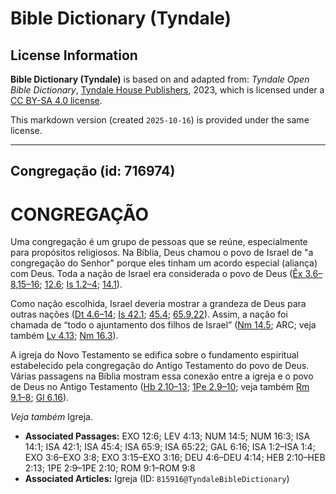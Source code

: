 # Bible Dictionary (Tyndale)

## License Information

**Bible Dictionary (Tyndale)** is based on and adapted from: _Tyndale Open Bible Dictionary_, [Tyndale House Publishers](https://tyndaleopenresources.com/), 2023, which is licensed under a [CC BY-SA 4.0 license](https://creativecommons.org/licenses/by-sa/4.0/legalcode.en).

This markdown version (created `2025-10-16`) is provided under the same license.



--------------------------------

## Congregação (id: 716974)

CONGREGAÇÃO
===========

Uma congregação é um grupo de pessoas que se reúne, especialmente para propósitos religiosos. Na Bíblia, Deus chamou o povo de Israel de "a congregação do Senhor" porque eles tinham um acordo especial (aliança) com Deus. Toda a nação de Israel era considerada o povo de Deus ([Êx 3\.6–8,15–16](https://ref.ly/Exod3:6-Exod3:8,Exod3:15-Exod3:16); [12\.6](https://ref.ly/Exod12:6); [Is 1\.2–4](https://ref.ly/Isa1:2-Isa1:4); [14\.1](https://ref.ly/Isa14:1)).

Como nação escolhida, Israel deveria mostrar a grandeza de Deus para outras nações ([Dt 4\.6–14](https://ref.ly/Deut4:6-Deut4:14); [Is 42\.1](https://ref.ly/Isa42:1); [45\.4](https://ref.ly/Isa45:4); [65\.9,22](https://ref.ly/Isa65:9,Isa65:22)). Assim, a nação foi chamada de “todo o ajuntamento dos filhos de Israel” ([Nm 14\.5](https://ref.ly/Num14:5); ARC; veja também [Lv 4\.13](https://ref.ly/Lev4:13); [Nm 16\.3](https://ref.ly/Num16:3)).

A igreja do Novo Testamento se edifica sobre o fundamento espiritual estabelecido pela congregação do Antigo Testamento do povo de Deus. Várias passagens na Bíblia mostram essa conexão entre a igreja e o povo de Deus no Antigo Testamento ([Hb 2\.10–13](https://ref.ly/Heb2:10-Heb2:13); [1Pe 2\.9–10](https://ref.ly/1Pet2:9-1Pet2:10); veja também [Rm 9\.1–8](https://ref.ly/Rom9:1-Rom9:8); [Gl 6\.16](https://ref.ly/Gal6:16)).

*Veja também* Igreja.

* **Associated Passages:** EXO 12:6; LEV 4:13; NUM 14:5; NUM 16:3; ISA 14:1; ISA 42:1; ISA 45:4; ISA 65:9; ISA 65:22; GAL 6:16; ISA 1:2–ISA 1:4; EXO 3:6–EXO 3:8; EXO 3:15–EXO 3:16; DEU 4:6–DEU 4:14; HEB 2:10–HEB 2:13; 1PE 2:9–1PE 2:10; ROM 9:1–ROM 9:8
* **Associated Articles:** Igreja (ID: `815916@TyndaleBibleDictionary`)

